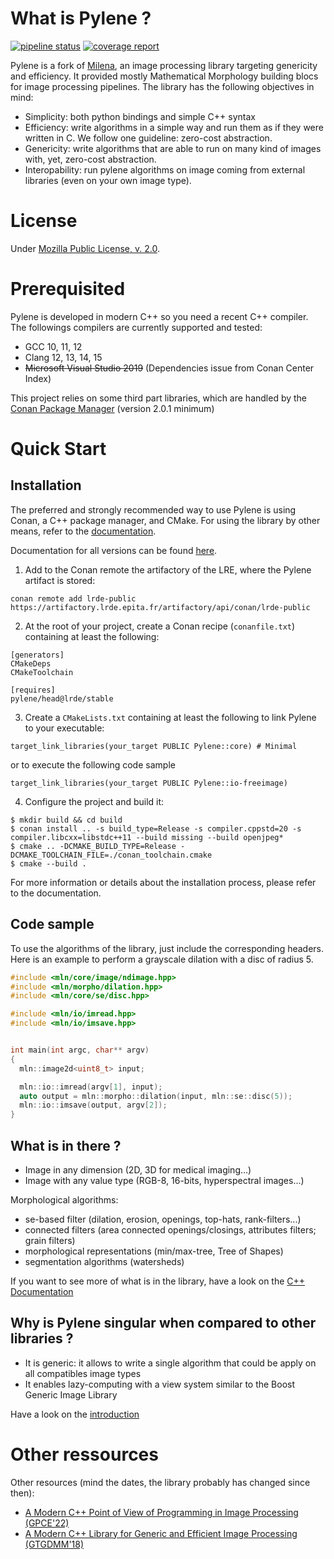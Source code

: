 # What is Pylene ?


[![pipeline status](https://gitlab.lrde.epita.fr/olena/pylene/badges/master/pipeline.svg)](https://gitlab.lrde.epita.fr/olena/pylene/-/commits/master)
[![coverage report](https://gitlab.lrde.epita.fr/olena/pylene/badges/master/coverage.svg)](https://gitlab.lrde.epita.fr/olena/pylene/-/commits/master)


Pylene is a fork of [Milena](http://www.lrde.epita.fr/olena), an image processing
library targeting genericity and efficiency. It provided mostly Mathematical Morphology building blocs for image
processing pipelines. The library has the following objectives in mind:

* Simplicity: both python bindings and simple C++ syntax
* Efficiency: write algorithms in a simple way and run them as if they were written in C. We follow one guideline: zero-cost abstraction.
* Genericity: write algorithms that are able to run on many kind of images with, yet, zero-cost abstraction.
* Interopability: run pylene algorithms on image coming from external libraries (even on your own image type).


# License

Under [Mozilla Public License, v. 2.0](http://mozilla.org/MPL/2.0/).

# Prerequisited
Pylene is developed in modern C++ so you need a recent C++ compiler. The followings compilers are currently supported
and tested:

* GCC 10, 11, 12
* Clang 12, 13, 14, 15
* ~~Microsoft Visual Studio 2019~~ (Dependencies issue from Conan Center Index)

This project relies on some third part libraries, which are handled by the [Conan Package Manager](https://conan.io/) (version 2.0.1 minimum)

# Quick Start

## Installation

The preferred and strongly recommended way to use Pylene is using Conan, a C++ package manager, and CMake. For using the
library by other means, refer to the [documentation](http://olena.pages.lre.epita.fr/pylene/master/tutorial/installation).

Documentation for all versions can be found [here](http://olena.pages.lre.epita.fr/pylene/).

1. Add to the Conan remote the artifactory of the LRE, where the Pylene artifact is stored:

```
conan remote add lrde-public https://artifactory.lrde.epita.fr/artifactory/api/conan/lrde-public
```

2. At the root of your project, create a Conan recipe (``conanfile.txt``) containing at least the following:

```
[generators]
CMakeDeps
CMakeToolchain

[requires]
pylene/head@lrde/stable
```

3. Create a ``CMakeLists.txt`` containing at least the following to link Pylene to your executable:

```
target_link_libraries(your_target PUBLIC Pylene::core) # Minimal
```

or to execute the following code sample

```
target_link_libraries(your_target PUBLIC Pylene::io-freeimage)
```

4. Configure the project and build it:

```
$ mkdir build && cd build
$ conan install .. -s build_type=Release -s compiler.cppstd=20 -s compiler.libcxx=libstdc++11 --build missing --build openjpeg*
$ cmake .. -DCMAKE_BUILD_TYPE=Release -DCMAKE_TOOLCHAIN_FILE=./conan_toolchain.cmake
$ cmake --build .
```

For more information or details about the installation process, please refer to the documentation.

## Code sample


To use the algorithms of the library, just include the corresponding headers. Here is an example to perform a grayscale dilation
with a disc of radius 5.

```cpp
#include <mln/core/image/ndimage.hpp>
#include <mln/morpho/dilation.hpp>
#include <mln/core/se/disc.hpp>

#include <mln/io/imread.hpp>
#include <mln/io/imsave.hpp>


int main(int argc, char** argv)
{
  mln::image2d<uint8_t> input;

  mln::io::imread(argv[1], input);
  auto output = mln::morpho::dilation(input, mln::se::disc(5));
  mln::io::imsave(output, argv[2]);
}
```

## What is in there ?

* Image in any dimension (2D, 3D for medical imaging...)
* Image with any value type (RGB-8, 16-bits, hyperspectral images...)

Morphological algorithms:

* se-based filter (dilation, erosion, openings, top-hats, rank-filters...)
* connected filters (area connected openings/closings, attributes filters; grain filters)
* morphological representations (min/max-tree, Tree of Shapes)
* segmentation algorithms (watersheds)


If you want to see more of what is in the library, have a look on the [C++ Documentation](http://olena.pages.lrde.epita.fr/pylene/)


## Why is Pylene singular when compared to other libraries ?

* It is generic: it allows to write a single algorithm that could be apply on all compatibles image types
* It enables lazy-computing with a view system similar to the Boost Generic Image Library

Have a look on the [introduction](http://olena.pages.lrde.epita.fr/pylene/intro)


# Other ressources

Other resources (mind the dates, the library probably has changed since then):

* [A Modern C++ Point of View of Programming in Image Processing (GPCE'22)](https://www.lrde.epita.fr/dload/papers/roynard.22.gpce.pdf)
* [A Modern C++ Library for Generic and Efficient Image Processing (GTGDMM'18)](https://www.lrde.epita.fr/dload/presentations/2018-06-19-geraud.2018.gtgdmmm.pdf)
